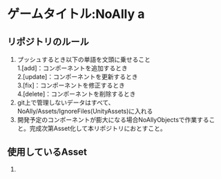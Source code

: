 # ゲームタイトル:NoAlly a 

## リポジトリのルール  
1. プッシュするとき以下の単語を文頭に乗せること  
   1.[add]：コンポーネントを追加するとき  
   2.[update]：コンポーネントを更新するとき  
   3.[fix]：コンポーネントを修正するとき  
   4.[delete]：コンポーネントを削除するとき  
2. git上で管理しないデータはすべて、NoAlly/Assets/IgnoreFiles(UnityAssets)に入れる  
3. 開発予定のコンポーネントが膨大になる場合NoAllyObjectsで作業すること。完成次第Asset化して本リポジトリにおとすこと。

## 使用しているAsset
1. 

